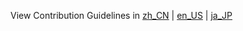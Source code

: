 View Contribution Guidelines in [zh_CN](https://github.com/Luna-Flow/luna-complex/tree/main/doc/zh_CN/CONTRIBUTING.md) | [en_US](https://github.com/Luna-Flow/luna-complex/tree/main/doc/en_US/CONTRIBUTING.md) | [ja_JP](https://github.com/Luna-Flow/luna-complex/tree/main/doc/ja_JP/CONTRIBUTING.md) 